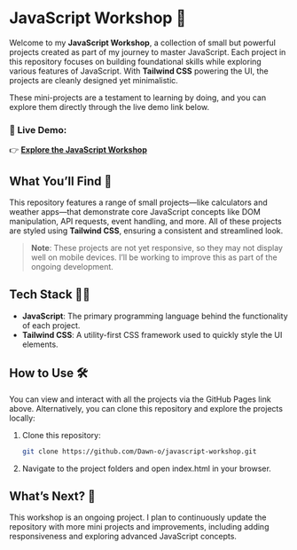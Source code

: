 # JavaScript Workshop 🚀

Welcome to my **JavaScript Workshop**, a collection of small but powerful projects created as part of my journey to master JavaScript. Each project in this repository focuses on building foundational skills while exploring various features of JavaScript. With **Tailwind CSS** powering the UI, the projects are cleanly designed yet minimalistic.

These mini-projects are a testament to learning by doing, and you can explore them directly through the live demo link below.

### 🔗 Live Demo:
👉 [**Explore the JavaScript Workshop**](https://dawn-o.github.io/javascript-workshop)

## What You’ll Find 🌟

This repository features a range of small projects—like calculators and weather apps—that demonstrate core JavaScript concepts like DOM manipulation, API requests, event handling, and more. All of these projects are styled using **Tailwind CSS**, ensuring a consistent and streamlined look.

> **Note**: These projects are not yet responsive, so they may not display well on mobile devices. I’ll be working to improve this as part of the ongoing development.

## Tech Stack 🧑‍💻

- **JavaScript**: The primary programming language behind the functionality of each project.
- **Tailwind CSS**: A utility-first CSS framework used to quickly style the UI elements.

## How to Use 🛠️

You can view and interact with all the projects via the GitHub Pages link above. Alternatively, you can clone this repository and explore the projects locally:

1. Clone this repository:

   ```bash
   git clone https://github.com/Dawn-o/javascript-workshop.git
   ```
2. Navigate to the project folders and open index.html in your browser.

## What’s Next? 🚧
This workshop is an ongoing project. I plan to continuously update the repository with more mini projects and improvements, including adding responsiveness and exploring advanced JavaScript concepts.
